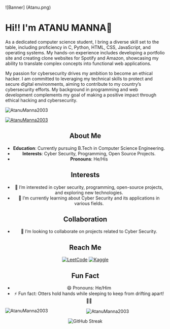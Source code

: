 
![Banner] (Atanu.png)


#  Hi!! I'm ATANU MANNA👋

As a dedicated computer science student, I bring a diverse skill set to the table, including proficiency in C, Python, HTML, CSS, JavaScript, and operating systems. My hands-on experience includes developing a portfolio site and creating clone websites for Spotify and Amazon, showcasing my ability to translate complex concepts into functional web applications.

My passion for cybersecurity drives my ambition to become an ethical hacker. I am committed to leveraging my technical skills to protect and secure digital environments, aiming to contribute to my country’s cybersecurity efforts. My background in programming and web development complements my goal of making a positive impact through ethical hacking and cybersecurity.
<p align="left"> <img src="https://komarev.com/ghpvc/?username=AtanuManna2003&label=Profile%20views&color=0e75b6&style=flat" alt="AtanuManna2003" /> </p>

<p align="left"> <a href="https://github.com/ryo-ma/github-profile-trophy"><img src="https://github-profile-trophy.vercel.app/?username=AtanuManna2003" alt="AtanuManna2003" /></a> </p>
<div align="center">
  
## About Me

- **Education**: Currently pursuing B.Tech in Computer Science Engineering.
- **Interests**: Cyber Security, Programming, Open Source Projects.
- **Pronouns**: He/His

## Interests

- 👀 I’m interested in cyber security, programming, open-source projects, and exploring new technologies.
- 🌱 I’m currently learning about Cyber Security and its applications in various fields.

## Collaboration

- 💞️ I’m looking to collaborate on projects related to Cyber Security.

## Reach Me

[![LeetCode](https://img.shields.io/badge/LeetCode-000000?style=for-the-badge&logo=LeetCode&logoColor=#d16c06)](https://leetcode.com/u/AtanuManna2003/)  [![Kaggle](https://img.shields.io/badge/Kaggle-035a7d?style=for-the-badge&logo=kaggle&logoColor=white)](https://www.kaggle.com/varsha56) 
## Fun Fact

- 😄 Pronouns: He/Him
- ⚡ Fun fact: Otters hold hands while sleeping to keep from drifting apart! 🦦🦦

<p><img align="left" src="https://github-readme-stats.vercel.app/api/top-langs?username=AtanuManna2003&show_icons=true&locale=en&layout=compact" alt="AtanuManna2003" /></p>

<p>&nbsp;<img align="center" src="https://github-readme-stats.vercel.app/api?username=AtanuManna2003&show_icons=true&locale=en" alt="AtanuManna2003" /></p>

<p><img align="center" src="https://github-readme-streak-stats.herokuapp.com?user=AtanuManna2003&theme=dark&hide_border=true" alt="GitHub Streak"  /></p>
</div>
